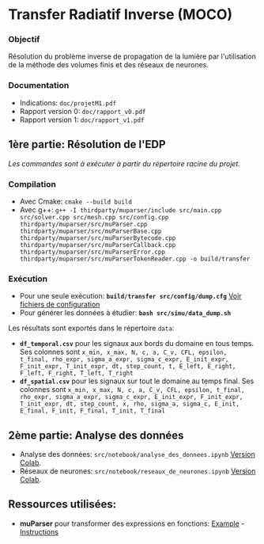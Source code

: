 # Transfer Radiatif Inverse (MOCO)

### Objectif
Résolution du problème inverse de propagation de la lumière par l'utilisation de la méthode des volumes finis et des réseaux de neurones.

### Documentation
- Indications: `doc/projetM1.pdf`
- Rapport version 0: `doc/rapport_v0.pdf`
- Rapport version 1: `doc/rapport_v1.pdf`

## __1ère partie: Résolution de l'EDP__    
_Les commandes sont à exécuter à partir du répertoire racine du projet._

### Compilation
- Avec Cmake: `cmake --build build`
- Avec g++: `g++ -I thirdparty/muparser/include src/main.cpp src/solver.cpp src/mesh.cpp src/config.cpp thirdparty/muparser/src/muParser.cpp thirdparty/muparser/src/muParserBase.cpp thirdparty/muparser/src/muParserBytecode.cpp thirdparty/muparser/src/muParserCallback.cpp thirdparty/muparser/src/muParserError.cpp thirdparty/muparser/src/muParserTokenReader.cpp -o build/transfer`   

### Exécution
- Pour une seule exécution: __`build/transfer src/config/dump.cfg`__ [Voir fichiers de configuration](https://github.com/feelpp/csmi-m1-2020-moco-inverse/tree/master/src/config)
- Pour générer les données à étudier: __`bash src/simu/data_dump.sh`__

Les résultats sont exportés dans le répertoire `data`:
- __`df_temporal.csv`__ pour les signaux aux bords du domaine en tous temps. 
Ses colonnes sont `x_min, x_max, N, c, a, C_v, CFL, epsilon, t_final, rho_expr, sigma_a_expr, sigma_c_expr, E_init_expr, F_init_expr, T_init_expr, dt, step_count, t, E_left, E_right, F_left, F_right, T_left, T_right`
- __`df_spatial.csv`__ pour les signaux sur tout le domaine au temps final. 
Ses colonnes sont `x_min, x_max, N, c, a, C_v, CFL, epsilon, t_final, rho_expr, sigma_a_expr, sigma_c_expr, E_init_expr, F_init_expr, T_init_expr, dt, step_count, x, rho, sigma_a, sigma_c, E_init, E_final, F_init, F_final, T_init, T_final`

## __2ème partie: Analyse des données__   
- Analyse des données: `src/notebook/analyse_des_donnees.ipynb` [Version Colab](https://colab.research.google.com/drive/17eqqFvVzvzFqB8URGFR9-YQmqDNxU5Ax?usp=sharing).  
- Réseaux de neurones: `src/notebook/reseaux_de_neurones.ipynb` [Version Colab](https://colab.research.google.com/drive/1DXee80oz_6OqLDHdnO00VjK62TdKSE5O?usp=sharing).

## Ressources utilisées:
- __muParser__ pour transformer des expressions en fonctions: [Example](https://beltoforion.de/article.php?a=muparser&s=idExample#idExample) - [Instructions](https://beltoforion.de/article.php?a=muparser&p=building)
